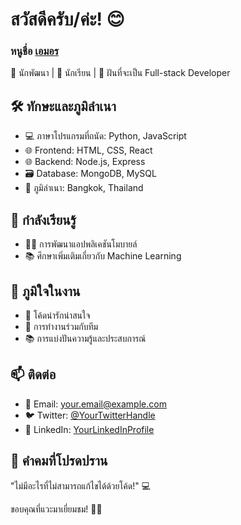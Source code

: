 # สวัสดีครับ/ค่ะ! 😊

### หนูชื่อ [เอมอร](#)
🌈 นักพัฒนา | 🚀 นักเรียน | 🌟 ฝันที่จะเป็น Full-stack Developer

## 🛠️ ทักษะและภูมิลำเนา
- 💻 ภาษาโปรแกรมที่ถนัด: Python, JavaScript
- 🌐 Frontend: HTML, CSS, React
- 🌐 Backend: Node.js, Express
- 🗃️ Database: MongoDB, MySQL
- 🚀 ภูมิลำเนา: Bangkok, Thailand

## 🌱 กำลังเรียนรู้
- 👩‍💻 การพัฒนาแอปพลิเคชันโมบายล์
- 📚 ศึกษาเพิ่มเติมเกี่ยวกับ Machine Learning

## 🌈 ภูมิใจในงาน
- 🌟 โค้ดน่ารักน่าสนใจ
- 🤝 การทำงานร่วมกับทีม
- 📚 การแบ่งปันความรู้และประสบการณ์

## 📫 ติดต่อ
- 📧 Email: your.email@example.com
- 🐦 Twitter: [@YourTwitterHandle](https://twitter.com/YourTwitterHandle)
- 💼 LinkedIn: [YourLinkedInProfile](https://www.linkedin.com/in/YourLinkedInProfile/)

## 🌟 คำคมที่โปรดปราน
"ไม่มีอะไรที่ไม่สามารถแก้ไขได้ด้วยโค้ด!" 💻

ขอบคุณที่แวะมาเยี่ยมชม! 🚀✨
